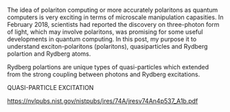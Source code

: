 
The idea of polariton computing or more accurately polaritons as quantum computers is very exciting in terms of microscale manipulation capasities. In February 2018, scientists had reported the discovery on three-photon form of light, which may involve polaritons, was promising for some useful developments in quantum computing. In this post, my purpose it to understand exciton-polaritons (polaritons), quasiparticles and Rydberg polartion and Rydberg atoms.

Rydberg polartions are unique types of quasi-particles which extended from the strong coupling between photons and Rydberg excitations. 

QUASI-PARTICLE EXCITATION






https://nvlpubs.nist.gov/nistpubs/jres/74A/jresv74An4p537_A1b.pdf 